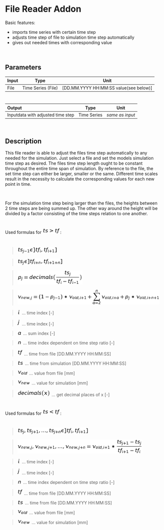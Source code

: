 # File Reader Addon

Basic features:

- imports time series with certain time step
- adjusts time step of file to simulation time step automatically
- gives out needed times with corresponding value
 
<br>

## Parameters 

| Input  | Type  |  Unit  |
| :------------ |:---------------:| :-----:|	
| File      | Time Series (File) | [DD.MM.YYYY HH:MM:SS value(see below)] |

# 

|Output   | Type  |  Unit  |
| :------------ |:---------------:| :-----:|
|  Inputdata with adjusted time step  |   Time Series  |  _same as input_  |

<br>

## Description 

This file reader is able to adjust the files time step automatically to any needed for the simulation. Just select a file and set the models simulation time step as desired. The files time step length ought to be constant throughout the entire time span of simulation. By reference to the file, the set time step can either be larger, smaller or the same. Different time scales result in the necessity to calculate the corresponding values for each new point in time. 

<br>



For the simulation time step being larger than the files, the heights between 2 time steps are being summed up. The other way around the height will be divided by a factor consisting of the time steps relation to one another.

# 

Used formulas for 
![alt text](https://raw.githubusercontent.com/ChristianF88/CD3Waterbalance/master/doc/Formulas/file_reader_ts_gr_tf.png?raw=true):

# 

>![alt text](https://raw.githubusercontent.com/ChristianF88/CD3Waterbalance/master/doc/Formulas/file_reader_sum_ts_j-1_intevall_right.png?raw=true)

>![alt text](https://raw.githubusercontent.com/ChristianF88/CD3Waterbalance/master/doc/Formulas/file_reader_sum_ts_j_intevall_right.png?raw=true)

>![alt text](https://github.com/ChristianF88/CD3Waterbalance/blob/master/doc/Formulas/file_reader_sum_pj_decimals.png?raw=true)

>![alt text](https://raw.githubusercontent.com/ChristianF88/CD3Waterbalance/master/doc/Formulas/file_reader_sum_v_new.png?raw=true)

>![alt text](https://github.com/ChristianF88/CD3Waterbalance/blob/master/doc/Formulas/file_reader_i.png?raw=true) ... time index [-]

>![alt text](https://github.com/ChristianF88/CD3Waterbalance/blob/master/doc/Formulas/file_reader_j.png?raw=true) ... time index [-]

>![alt text](https://github.com/ChristianF88/CD3Waterbalance/blob/master/doc/Formulas/file_reader_sum_a.png?raw=true) ... sum index [-]
 
>![alt text](https://github.com/ChristianF88/CD3Waterbalance/blob/master/doc/Formulas/file_reader_sum_n.png?raw=true) ... time index dependent on time step ratio [-]

>![alt text](https://raw.githubusercontent.com/ChristianF88/CD3Waterbalance/master/doc/Formulas/file_reader_tf.png?raw=true) ... time from file [DD.MM.YYYY HH:MM:SS]

>![alt text](https://raw.githubusercontent.com/ChristianF88/CD3Waterbalance/master/doc/Formulas/file_reader_ts.png?raw=true) ... time from simulation [DD.MM.YYYY HH:MM:SS]

>![alt text](https://raw.githubusercontent.com/ChristianF88/CD3Waterbalance/master/doc/Formulas/file_reader_v_old.png?raw=true) ... value from file [mm]

>![alt text](https://raw.githubusercontent.com/ChristianF88/CD3Waterbalance/master/doc/Formulas/file_reader_v_new.png?raw=true) ... value for simulation [mm]

>![alt text](https://github.com/ChristianF88/CD3Waterbalance/blob/master/doc/Formulas/file_reader_sum_decimals.png?raw=true) ... get decimal places of x [-]

# 

Used formulas for 
![alt text](https://raw.githubusercontent.com/ChristianF88/CD3Waterbalance/master/doc/Formulas/file_reader_ts_kl_tf.png?raw=true):

# 

>![alt text](https://raw.githubusercontent.com/ChristianF88/CD3Waterbalance/master/doc/Formulas/file_reader_fraction_intervall_right.png?raw=true)

>![alt text](https://raw.githubusercontent.com/ChristianF88/CD3Waterbalance/master/doc/Formulas/file_reader_fraction_v_new.png?raw=true)

>![alt text](https://raw.githubusercontent.com/ChristianF88/CD3Waterbalance/master/doc/Formulas/file_reader_i.png?raw=true) ... time index [-]

>![alt text](https://raw.githubusercontent.com/ChristianF88/CD3Waterbalance/master/doc/Formulas/file_reader_j.png?raw=true) ... time index [-]

>![alt text](https://raw.githubusercontent.com/ChristianF88/CD3Waterbalance/master/doc/Formulas/file_reader_sum_n.png?raw=true) ... time index dependent on time step ratio [-]

>![alt text](https://raw.githubusercontent.com/ChristianF88/CD3Waterbalance/master/doc/Formulas/file_reader_tf.png?raw=true) ... time from file [DD.MM.YYYY HH:MM:SS]

>![alt text](https://raw.githubusercontent.com/ChristianF88/CD3Waterbalance/master/doc/Formulas/file_reader_ts.png?raw=true) ... time from file [DD.MM.YYYY HH:MM:SS]

>![alt text](https://raw.githubusercontent.com/ChristianF88/CD3Waterbalance/master/doc/Formulas/file_reader_v_old.png?raw=true) ... value from file [mm]

>![alt text](https://raw.githubusercontent.com/ChristianF88/CD3Waterbalance/master/doc/Formulas/file_reader_v_new.png?raw=true) ... value for simulation [mm]

<br>




